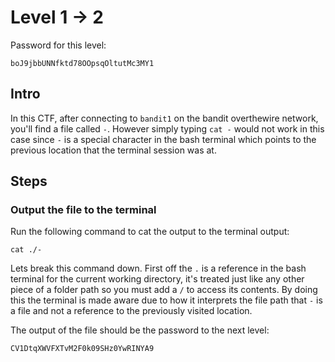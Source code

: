 # Level 1 -> 2
Password for this level:
```
boJ9jbbUNNfktd78OOpsqOltutMc3MY1
```

## Intro
In this CTF, after connecting to `bandit1` on the bandit overthewire network,
you'll find a file called `-`. However simply typing `cat -` would not work
in this case since `-` is a special character in the bash terminal which
points to the previous location that the terminal session was at.

## Steps

### Output the file to the terminal
Run the following command to cat the output to the terminal output:
```
cat ./-
```

Lets break this command down. First off the `.` is a reference in the bash
terminal for the current working directory, it's treated just like any other
piece of a folder path so you must add a `/` to access its contents. By doing
this the terminal is made aware due to how it interprets the file path
that `-` is a file and not a reference to the previously visited location.

The output of the file should be the password to the next level:
```
CV1DtqXWVFXTvM2F0k09SHz0YwRINYA9
```